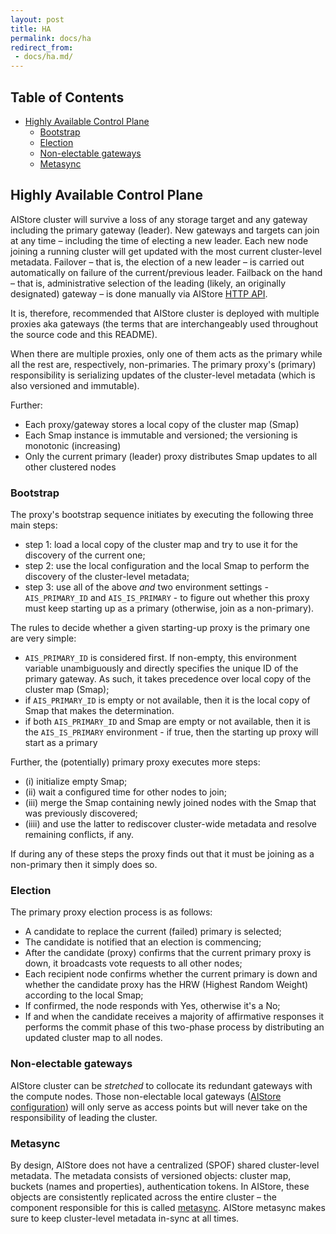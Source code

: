 ```yaml
---
layout: post
title: HA
permalink: docs/ha
redirect_from:
 - docs/ha.md/
---
```


## Table of Contents
- [Highly Available Control Plane](#highly-available-control-plane)
    - [Bootstrap](#bootstrap)
    - [Election](#election)
    - [Non-electable gateways](#non-electable-gateways)
    - [Metasync](#metasync)

## Highly Available Control Plane

AIStore cluster will survive a loss of any storage target and any gateway including the primary gateway (leader). New gateways and targets can join at any time – including the time of electing a new leader. Each new node joining a running cluster will get updated with the most current cluster-level metadata.
Failover – that is, the election of a new leader – is carried out automatically on failure of the current/previous leader. Failback on the hand – that is, administrative selection of the leading (likely, an originally designated) gateway – is done manually via AIStore [HTTP API](/aistore/docs/http_api.md).

It is, therefore, recommended that AIStore cluster is deployed with multiple proxies aka gateways (the terms that are interchangeably used throughout the source code and this README).

When there are multiple proxies, only one of them acts as the primary while all the rest are, respectively, non-primaries. The primary proxy's (primary) responsibility is serializing updates of the cluster-level metadata (which is also versioned and immutable).

Further:

- Each proxy/gateway stores a local copy of the cluster map (Smap)
- Each Smap instance is immutable and versioned; the versioning is monotonic (increasing)
- Only the current primary (leader) proxy distributes Smap updates to all other clustered nodes

### Bootstrap

The proxy's bootstrap sequence initiates by executing the following three main steps:

- step 1: load a local copy of the cluster map and try to use it for the discovery of the current one;
- step 2: use the local configuration and the local Smap to perform the discovery of the cluster-level metadata;
- step 3: use all of the above _and_ two environment settings - `AIS_PRIMARY_ID` and `AIS_IS_PRIMARY` - to figure out whether this proxy must keep starting up as a primary (otherwise, join as a non-primary).

The rules to decide whether a given starting-up proxy is the primary one are very simple:

- `AIS_PRIMARY_ID` is considered first. If non-empty, this environment variable unambiguously and directly specifies the unique ID of the primary gateway. As such, it takes precedence over local copy of the cluster map (Smap);
- if `AIS_PRIMARY_ID` is empty or not available, then it is the local copy of Smap that makes the determination.
- if both `AIS_PRIMARY_ID` and Smap are empty or not available, then it is the `AIS_IS_PRIMARY` environment - if true, then the starting up proxy will start as a primary

Further, the (potentially) primary proxy executes more steps:

- (i)    initialize empty Smap;
- (ii)   wait a configured time for other nodes to join;
- (iii)  merge the Smap containing newly joined nodes with the Smap that was previously discovered;
- (iiii) and use the latter to rediscover cluster-wide metadata and resolve remaining conflicts, if any.

If during any of these steps the proxy finds out that it must be joining as a non-primary then it simply does so.

### Election

The primary proxy election process is as follows:

- A candidate to replace the current (failed) primary is selected;
- The candidate is notified that an election is commencing;
- After the candidate (proxy) confirms that the current primary proxy is down, it broadcasts vote requests to all other nodes;
- Each recipient node confirms whether the current primary is down and whether the candidate proxy has the HRW (Highest Random Weight) according to the local Smap;
- If confirmed, the node responds with Yes, otherwise it's a No;
- If and when the candidate receives a majority of affirmative responses it performs the commit phase of this two-phase process by distributing an updated cluster map to all nodes.

### Non-electable gateways

AIStore cluster can be *stretched* to collocate its redundant gateways with the compute nodes. Those non-electable local gateways ([AIStore configuration](/aistore/deploy/dev/local/aisnode_config.sh)) will only serve as access points but will never take on the responsibility of leading the cluster.

### Metasync

By design, AIStore does not have a centralized (SPOF) shared cluster-level metadata. The metadata consists of versioned objects: cluster map, buckets (names and properties), authentication tokens. In AIStore, these objects are consistently replicated across the entire cluster – the component responsible for this is called [metasync](/aistore/ais/metasync.go). AIStore metasync makes sure to keep cluster-level metadata in-sync at all times.
